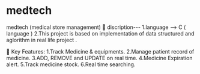 # medtech
medtech (medical store management)
🚀 discription---
1.language --> C ( language ) 
2.This project is based on implementation of data structured and aglorithm in real life project .

🔧 Key Features:
1.Track Medicine & equipments.
2.Manage patient record of medicine.
3.ADD, REMOVE and UPDATE on real time.
4.Medicine Expiration alert.
5.Track medicine stock. 
6.Real time searching.

